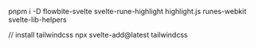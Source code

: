 pnpm i -D flowbite-svelte svelte-rune-highlight highlight.js runes-webkit svelte-lib-helpers

// install tailwindcss
npx svelte-add@latest tailwindcss